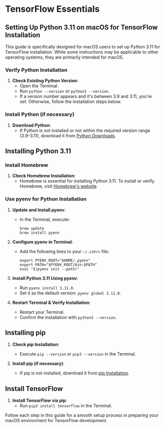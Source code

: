 # TensorFlow Essentials

## Setting Up Python 3.11 on macOS for TensorFlow Installation

This guide is specifically designed for macOS users to set up Python 3.11 for TensorFlow installation. While some instructions may be applicable to other operating systems, they are primarily intended for macOS.

### Verify Python Installation

1. **Check Existing Python Version**:
   - Open the Terminal.
   - Run `python --version` or `python3 --version`.
   - If a version number appears and it's between 3.9 and 3.11, you're set. Otherwise, follow the installation steps below.

### Install Python (if necessary)

1. **Download Python**:
   - If Python is not installed or not within the required version range (3.9–3.11), download it from [Python Downloads](https://www.python.org/downloads/).

## Installing Python 3.11

### Install Homebrew

1. **Check Homebrew Installation**:
   - Homebrew is essential for installing Python 3.11. To install or verify Homebrew, visit [Homebrew's website](https://brew.sh).

### Use pyenv for Python Installation

1. **Update and Install pyenv**:

   - In the Terminal, execute:
     ```
     brew update
     brew install pyenv
     ```

2. **Configure pyenv in Terminal**:

   - Add the following lines to your `~/.zshrc` file:
     ```
     export PYENV_ROOT="$HOME/.pyenv"
     export PATH="$PYENV_ROOT/bin:$PATH"
     eval "$(pyenv init --path)"
     ```

3. **Install Python 3.11 Using pyenv**:

   - Run `pyenv install 3.11.0`.
   - Set it as the default version: `pyenv global 3.11.0`.

4. **Restart Terminal & Verify Installation**:
   - Restart your Terminal.
   - Confirm the installation with `python3 --version`.

## Installing pip

1. **Check pip Installation**:

   - Execute `pip --version` or `pip3 --version` in the Terminal.

2. **Install pip (if necessary)**:
   - If pip is not installed, download it from [pip Installation](https://pip.pypa.io/en/stable/installation/).

## Install TensorFlow

1. **Install TensorFlow via pip**:
   - Run `pip3 install tensorflow` in the Terminal.

Follow each step in this guide for a smooth setup process in preparing your macOS environment for TensorFlow development.
